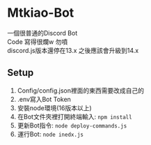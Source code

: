 # Mtkiao-Bot
一個很普通的Discord Bot  
Code 寫得很爛w 勿噴  
discord.js版本還停在13.x 之後應該會升級到14.x  

## Setup
1. Config/config.json裡面的東西需要改成自己的
2. .env寫入Bot Token
3. 安裝node環境(16版本以上)
4. 在Bot文件夾裡打開終端輸入: `npm install`
5. 更新Bot指令: `node deploy-commands.js`  
6. 運行Bot: `node inedx.js`
